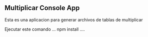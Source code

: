 ## Multiplicar Console App
Esta es una aplicacion para generar archivos de tablas de multiplicar

Ejecutar este comando
...
npm install
....